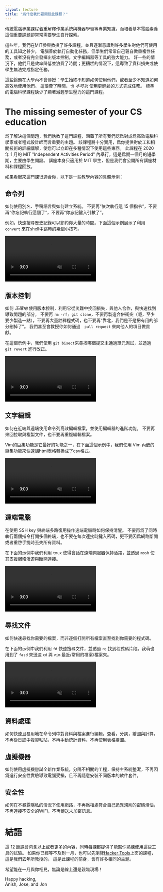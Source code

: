 ```yaml
---
layout: lecture
title: "爲什麼我們要開設此課程？"
---
```


<!-- During a traditional Computer Science education, chances are you will take
plenty of classes that teach you advanced topics within CS, everything from
Operating Systems to Programming Languages to Machine Learning. But at many
institutions there is one essential topic that is rarely covered and is instead
left for students to pick up on their own: computing ecosystem literacy. -->
傳統電腦專業課程着重解釋作業系統與機器學習等專業知識，而培養基本電腦素養這個重要課題卻常常需要學生自行探索。

<!-- Over the years, we have helped teach several classes at MIT, and over and over
we have seen that many students have limited knowledge of the tools available
to them. Computers were built to automate manual tasks, yet students often
perform repetitive tasks by hand or fail to take full advantage of powerful
tools such as version control and text editors. In the best case, this results
in inefficiencies and wasted time; in the worst case, it results in issues like
data loss or inability to complete certain tasks. -->
這些年，我們在MIT參與教授了許多課程，並且逐漸意識到許多學生對他們可使用的工具知之甚少。
電腦善於執行自動化任務，但學生們常常自己親自做重複性任務，或者沒有完全發揮出版本控制，文字編輯器等工具的強大能力。
好一些的情況下，他們只是效率降低並浪費了時間；更糟糕的情況下，這導致了資料損失或使學生無法完成指定任務。

<!-- These topics are not taught as part of the university curriculum: students are
never shown how to use these tools, or at least not how to use them
efficiently, and thus waste time and effort on tasks that _should_ be simple.
The standard CS curriculum is missing critical topics about the computing
ecosystem that could make students' lives significantly easier. -->
這些論題在大學內不會傳授：學生始終不知道如何使用他們，或者至少不知道如何高效地使用他們。
這浪費了時間，也 _本可以_ 使用更輕鬆的方式完成任務。
標準的電腦科學課程缺少了顯著減輕學生壓力的這門課程。

# The missing semester of your CS education

<!-- To help remedy this, we are running a class that covers all the topics we
consider crucial to be an effective computer scientist and programmer. The
class is pragmatic and practical, and it provides hands-on introduction to
tools and techniques that you can immediately apply in a wide variety of
situations you will encounter. The class is being run during MIT's "Independent
Activities Period" in January 2020 — a one-month semester that features shorter
student-run classes. While the lectures themselves are only available to MIT
students, we will provide all lecture materials along with video recordings of
lectures to the public. -->
爲了解決這個問題，我們執教了這門課程，涵蓋了所有我們認爲對成爲高效電腦科學家或者程式設計師而言重要的主題。
該課程將十分實用，爲你提供對於工和相關技術的詳細講解，使您可以立即在多種情況下使用這些東西。
此課程在 2020 年 1 月的 MIT "Independent Activities Period" 內舉行，這是爲期一個月的短學期，主要由學生開設。
講座本身只適用於 MIT 學生，但是我們會公開所有講座材料和課程回放。

<!-- If this sounds like it might be for you, here are some concrete
examples of what the class will teach: -->
如果看起來這門課很適合你，以下是一些教學內容的具體示例：

<!-- ## Command shell -->
## 命令列

<!-- How to automate common and repetitive tasks with aliases, scripts,
and build systems. No more copy-pasting commands from a text
document. No more "run these 15 commands one after the other". No
more "you forgot to run this thing" or "you forgot to pass this
argument". -->
如何使用別名、手稿語言與如何建立系統。
不要再“依次執行這 15 個指令”，不要再“你忘記執行這個了”，不要再“你忘記鍵入引數了”。

<!-- For example, searching through your history quickly can be a huge time saver. In the example below we show several tricks related to navigating your shell history for `convert` commands. -->
例如，快速搜尋歷史記錄可以節約你大量的時間。下面這個示例展示了利用 `convert` 來在shell中跳轉的幾個小技巧。

<video autoplay="autoplay" loop="loop" controls muted playsinline  oncontextmenu="return false;"  preload="auto"  class="demo">
  <source src="/static/media/demos/history.mp4" type="video/mp4">
</video>

<!-- ## Version control -->
## 版本控制

<!-- How to use version control _properly_, and take advantage of it to
save you from disaster, collaborate with others, and quickly find and
isolate problematic changes. No more `rm -rf; git clone`. No more
merge conflicts (well, fewer of them at least). No more huge blocks
of commented-out code. No more fretting over how to find what broke
your code. No more "oh no, did we delete the working code?!". We'll
even teach you how to contribute to other people's projects with pull
requests! -->
如何 _正確地_ 使用版本控制，利用它從災難中挽回損失，與他人合作，與快速找到導致問題的部分。
不要再 `rm -rf; git clone`，不要再製造合併衝突（呃，至少要少製造一點），不要再大量註釋程式碼，也不要再“靠北，我們是不是把有用的部分刪掉了”。
我們甚至會教授你如何通過　`pull request` 來向他人的項目做貢獻。

<!-- In the example below we use `git bisect` to find which commit broke a unit test and then we fix it with `git revert`. -->
在這個示例中，我們使用 `git bisect`來尋找哪個提交未通過單元測試，並透過 `git revert` 進行改正。

<video autoplay="autoplay" loop="loop" controls muted playsinline  oncontextmenu="return false;"  preload="auto"  class="demo">
  <source src="/static/media/demos/git.mp4" type="video/mp4">
</video>

<!-- ## Text editing -->
## 文字編輯

<!-- How to efficiently edit files from the command-line, both locally and
remotely, and take advantage of advanced editor features. No more
copying files back and forth. No more repetitive file editing. -->
如何在近端與遠端使用命令列高效編輯檔案，並使用編輯器的進階功能。
不要再來回拉取與複製文件，也不要再重複編輯檔案。

<!-- Vim macros are one of its best features, in the example below we quickly convert an html table to csv format using a nested vim macro. -->
Vim的巨集功能是它最好的功能之一，在下面這個示例中，我們使用 Vim 內嵌的巨集功能來快速講html表格轉換成了csv格式。

<video autoplay="autoplay" loop="loop" controls muted playsinline  oncontextmenu="return false;"  preload="auto"  class="demo">
  <source src="/static/media/demos/vim.mp4" type="video/mp4">
</video>

<!-- ## Remote machines -->
## 遠端電腦

<!-- How to stay sane when working with remote machines using SSH keys and
terminal multiplexing. No more keeping many terminals open just to
run two commands at once. No more typing your password every time you
connect. No more losing everything just because your Internet
disconnected or you had to reboot your laptop. -->
在使用 SSH key 與終端多路復用操作遠端電腦時如何保持清醒。
不要再爲了同時執行兩個指令打開多個終端，也不要在每次連接時鍵入密碼，更不要因爲網路斷開或者重啓手提時丟失所有資料。

<!-- In the example below we use `tmux` to keep sessions alive in remote servers and `mosh` to support network roaming and disconnection. -->
在下面的示例中我們利用 `tmux` 使得會話在遠端伺服器保持活躍，並透過 `mosh` 使其支援網絡漫遊與斷開連接。


<video autoplay="autoplay" loop="loop" controls muted playsinline  oncontextmenu="return false;"  preload="auto"  class="demo">
  <source src="/static/media/demos/ssh.mp4" type="video/mp4">
</video>

<!-- ## Finding files -->
## 尋找文件

<!-- How to quickly find files that you are looking for. No
more clicking through files in your project until you find the one
that has the code you want. -->
如何快速尋找你需要的檔案，而非逐個打開所有檔案直至找到你需要的程式碼。

<!-- In the example below we quickly look for files with `fd` and for code snippets with `rg`. We also quickly `cd` and `vim` recent/frequent files/folder using `fasd`. -->
在下面的示例中我們利用 `fd` 快速搜尋文件，並透過 `rg` 找到程式碼片段。我萌也用到了 `fasd` 來迅速 `cd` 與 `vim` 最近/常用的檔案/檔案夾。

<video autoplay="autoplay" loop="loop" controls muted playsinline  oncontextmenu="return false;"  preload="auto"  class="demo">
  <source src="/static/media/demos/find.mp4" type="video/mp4">
</video>

<!-- ## Data wrangling -->
## 資料處理

<!-- How to quickly and easily modify, view, parse, plot, and compute over
data and files directly from the command-line. No more copy pasting
from log files. No more manually computing statistics over data. No
more spreadsheet plotting. -->
如何快速且易用地在命令列中對資料與檔案進行編輯，查看，分詞，繪圖與計算。
不再從日誌中複製粘貼，不再手動統計資料，不再使用表格繪圖。


<!-- ## Virtual machines -->
## 虛擬機器

<!-- How to use virtual machines to try out new operating systems, isolate
unrelated projects, and keep your main machine clean and tidy. No
more accidentally corrupting your computer while doing a security
lab. No more millions of randomly installed packages with differing
versions. -->
如何使用虛擬機嘗試全新作業系統，分隔不相關的工程，保持主系統整潔，不再因爲進行安全性實驗導致電腦受損，且不再隨意安裝不同版本的軟件套件。

<!-- ## Security -->
## 安全性

<!-- How to be on the Internet without immediately revealing all of your
secrets to the world. No more coming up with passwords that match the
insane criteria yourself. No more unsecured, open WiFi networks. No
more unencrypted messaging. -->
如何在不暴露隱私的情況下使用網路，不再爲相處符合自己詭異規則的密碼煩惱，不再連接不安全的WiFi，不再傳送未加密訊息。

<!-- # Conclusion -->
# 結語

<!-- This, and more, will be covered across the 12 class lectures, each including an
exercise for you to get more familiar with the tools on your own. If you can't
wait for January, you can also take a look at the lectures from [Hacker
Tools](https://hacker-tools.github.io/lectures/), which we ran during IAP last
year. It is the precursor to this class, and covers many of the same topics. -->
這 12 節課會包含以上或者更多的內容，同時每課都提供了能幫你熟練使用這些工具的試驗。
如果你已經等不及到一月，也可以先瀏覽[Hacker Tools](https://hacker-tools.github.io/lectures/)上面的課程，這是我們去年所教授的。
這是此課程的前身，含有許多相同的主題。

<!-- We hope to see you in January, whether virtually or in person! -->
希望能在一月與你相見，無論是線上還是親臨現場！

Happy hacking,<br>
Anish, Jose, and Jon

